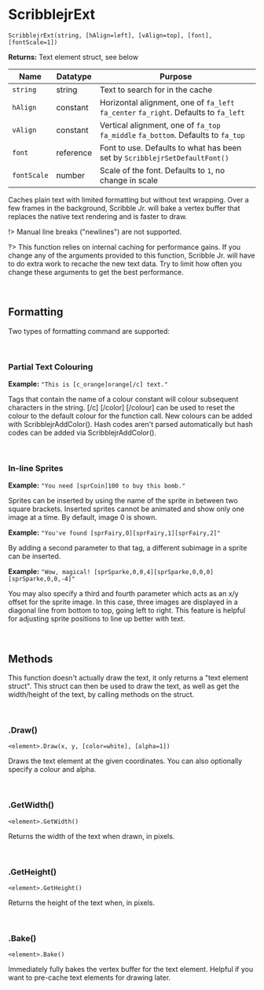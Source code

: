 # ScribblejrExt

`ScribblejrExt(string, [hAlign=left], [vAlign=top], [font], [fontScale=1])`

**Returns:** Text element struct, see below

|Name       |Datatype |Purpose                                                                             |
|-----------|---------|------------------------------------------------------------------------------------|
|`string`   |string   |Text to search for in the cache                                                     |
|`hAlign`   |constant |Horizontal alignment, one of `fa_left` `fa_center` `fa_right`. Defaults to `fa_left`|
|`vAlign`   |constant |Vertical alignment, one of `fa_top` `fa_middle` `fa_bottom`. Defaults to `fa_top`   |
|`font`     |reference|Font to use. Defaults to what has been set by `ScribblejrSetDefaultFont()`          |
|`fontScale`|number   |Scale of the font. Defaults to `1`, no change in scale                              |

Caches plain text with limited formatting but without text wrapping. Over a few frames in the background, Scribble Jr. will bake a vertex buffer that replaces the native text rendering and is faster to draw.

!> Manual line breaks ("newlines") are not supported.

?> This function relies on internal caching for performance gains. If you change any of the arguments provided to this function, Scribble Jr. will have to do extra work to recache the new text data. Try to limit how often you change these arguments to get the best performance.

&nbsp;

## Formatting

Two types of formatting command are supported:

&nbsp;

### Partial Text Colouring

**Example:** `"This is [c_orange]orange[/c] text."`

Tags that contain the name of a colour constant will colour subsequent characters in the string. [/c] [/color] [/colour] can be used to reset the colour to the default colour for the function call. New colours can be added with ScribblejrAddColor(). Hash codes aren't parsed automatically but hash codes can be added via ScribblejrAddColor().

&nbsp;

### In-line Sprites

**Example:** `"You need [sprCoin]100 to buy this bomb."`

Sprites can be inserted by using the name of the sprite in between two square brackets. Inserted sprites cannot be animated and show only one image at a time. By default, image 0 is shown.
    
**Example:** `"You've found [sprFairy,0][sprFairy,1][sprFairy,2]"`

By adding a second parameter to that tag, a different subimage in a sprite can be inserted.
    
**Example:** `"Wow, magical! [sprSparke,0,0,4][sprSparke,0,0,0][sprSparke,0,0,-4]"`

You may also specify a third and fourth parameter which acts as an x/y offset for the sprite image. In this case, three images are displayed in a diagonal line from bottom to top, going left to right. This feature is helpful for adjusting sprite positions to line up better with text.

&nbsp;

## Methods

This function doesn't actually draw the text, it only returns a "text element struct". This struct can then be used to draw the text, as well as get the width/height of the text, by calling methods on the struct.

&nbsp;

### .Draw()

`<element>.Draw(x, y, [color=white], [alpha=1])`

Draws the text element at the given coordinates. You can also optionally specify a colour and alpha.

&nbsp;

### .GetWidth()

`<element>.GetWidth()`

Returns the width of the text when drawn, in pixels.

&nbsp;

### .GetHeight()

`<element>.GetHeight()`

Returns the height of the text when, in pixels.

&nbsp;

### .Bake()

`<element>.Bake()`

Immediately fully bakes the vertex buffer for the text element. Helpful if you want to pre-cache text elements for drawing later.